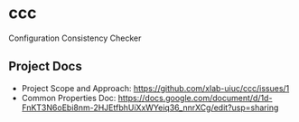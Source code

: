 # ccc

Configuration Consistency Checker

## Project Docs

* Project Scope and Approach: https://github.com/xlab-uiuc/ccc/issues/1
* Common Properties Doc: https://docs.google.com/document/d/1d-FnKT3N6oEbi8nm-2HJEtfbhUiXxWYeiq36_nnrXCg/edit?usp=sharing
